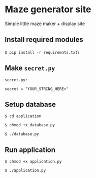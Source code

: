 # Maze generator site

Simple little maze maker + display site

## Install required modules

`$ pip install -r requiremnts.txt`\

## Make `secret.py`

`secret.py:`

`secret = "YOUR_STRING_HERE>"`

## Setup database

`$ cd application`

`$ chmod +x database.py`

`$ ./database.py`

## Run application

`$ chmod +x application.py`

`$ ./application.py`